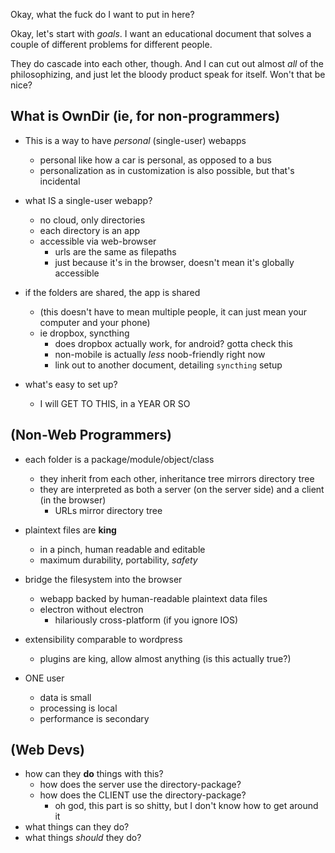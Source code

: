 Okay, what the fuck do I want to put in here?

Okay, let's start with _goals_. I want an educational document that solves a couple of different problems for different people.

They do cascade into each other, though. And I can cut out almost _all_ of the philosophizing, and just let the bloody product speak for itself. Won't that be nice?

## What is OwnDir (ie, for non-programmers)
- This is a way to have _personal_ (single-user) webapps
  - personal like how a car is personal, as opposed to a bus
  - personalization as in customization is also possible, but that's incidental

- what IS a single-user webapp?
  - no cloud, only directories
  - each directory is an app
  - accessible via web-browser
    - urls are the same as filepaths
    - just because it's in the browser, doesn't mean it's globally accessible

- if the folders are shared, the app is shared
  - (this doesn't have to mean multiple people, it can just mean your computer and your phone)
  - ie dropbox, syncthing
    - does dropbox actually work, for android? gotta check this
    - non-mobile is actually _less_ noob-friendly right now
    - link out to another document, detailing `syncthing` setup

- what's easy to set up?
  - I will GET TO THIS, in a YEAR OR SO

## (Non-Web Programmers)
- each folder is a package/module/object/class
  - they inherit from each other, inheritance tree mirrors directory tree
  - they are interpreted as both a server (on the server side) and a client (in the browser)
    - URLs mirror directory tree

- plaintext files are **king**
  - in a pinch, human readable and editable
  - maximum durability, portability, _safety_

- bridge the filesystem into the browser
  - webapp backed by human-readable plaintext data files
  - electron without electron
    - hilariously cross-platform (if you ignore IOS)

- extensibility comparable to wordpress
  - plugins are king, allow almost anything
    (is this actually true?)

- ONE user
  - data is small
  - processing is local
  - performance is secondary

## (Web Devs)
- how can they **do** things with this?
  - how does the server use the directory-package?
  - how does the CLIENT use the directory-package?
    - oh god, this part is so shitty, but I don't know how to get around it
- what things can they do?
- what things _should_ they do?



